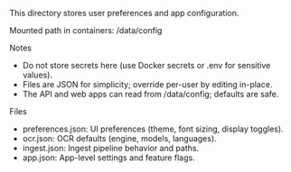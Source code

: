 This directory stores user preferences and app configuration.

Mounted path in containers: /data/config

Notes
- Do not store secrets here (use Docker secrets or .env for sensitive values).
- Files are JSON for simplicity; override per-user by editing in-place.
- The API and web apps can read from /data/config; defaults are safe.

Files
- preferences.json: UI preferences (theme, font sizing, display toggles).
- ocr.json: OCR defaults (engine, models, languages).
- ingest.json: Ingest pipeline behavior and paths.
- app.json: App-level settings and feature flags.

